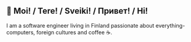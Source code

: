## 👋 Moi! / Tere! / Sveiki! / Привет! / Hi!

I am a software engineer living in Finland passionate about everything-computers, foreign cultures and coffee ☕.
